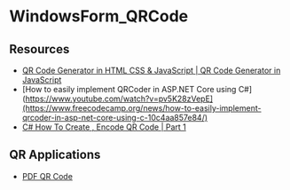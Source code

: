 # WindowsForm_QRCode

## Resources
- [QR Code Generator in HTML CSS & JavaScript | QR Code Generator in JavaScript](https://www.youtube.com/watch?v=pv5K28zVepE)
- [How to easily implement QRCoder in ASP.NET Core using C#](https://www.youtube.com/watch?v=pv5K28zVepE](https://www.freecodecamp.org/news/how-to-easily-implement-qrcoder-in-asp-net-core-using-c-10c4aa857e84/)
- [C# How To Create , Encode QR Code | Part 1](https://www.youtube.com/watch?v=Ot3ZJJtHgzw)

## QR Applications
- [PDF QR Code](https://tr.qr-code-generator.com/types/pdf-qr-code/?gclid=CjwKCAjwq-WgBhBMEiwAzKSH6I3GkEHwHEQ9TtYSIylz29ZsGpgRSPZReh4Y_4SgMEhB4aSb2TkpuBoCDmgQAvD_BwE&campaignid=12410519687&adgroupid=119831184162&cpid=02dc792b-290f-4aa7-ae8a-18e4233c2bad&gclid=CjwKCAjwq-WgBhBMEiwAzKSH6I3GkEHwHEQ9TtYSIylz29ZsGpgRSPZReh4Y_4SgMEhB4aSb2TkpuBoCDmgQAvD_BwE)
